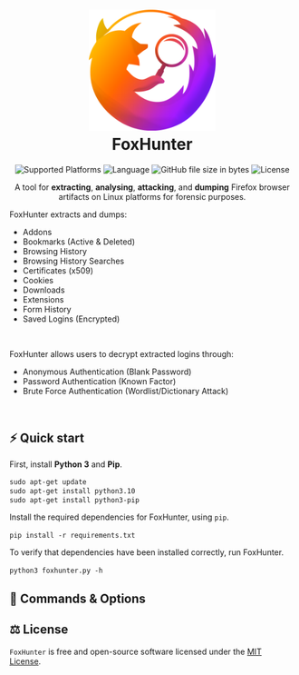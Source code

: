 <h1 align="center">
  <img alt="foxhunter logo" src="https://raw.githubusercontent.com/cameronwickes/foxhunter/main/logo.png" width="224px"/><br/>
  FoxHunter
</h1>

<p align="center">
<img alt="Supported Platforms" src="https://img.shields.io/badge/Platform-Linux-blueviolet?color=blue&style=for-the-badge">
<img alt="Language" src="https://img.shields.io/badge/Language-Python-blue?color=blueviolet&style=for-the-badge">
<img alt="GitHub file size in bytes" src="https://img.shields.io/github/size/cameronwickes/foxhunter/foxhunter.py?color=brightgreen&style=for-the-badge">
<img alt="License" src="https://img.shields.io/github/license/cameronwickes/foxhunter?color=blue&style=for-the-badge">
</p>

<p align="center">
A tool for <b>extracting</b>, <b>analysing</b>, <b>attacking</b>, and <b>dumping</b> Firefox browser artifacts on Linux platforms for forensic purposes. 

FoxHunter extracts and dumps:
<ul>
<li>Addons</li>
<li>Bookmarks (Active & Deleted)</li>
<li>Browsing History</li>
<li>Browsing History Searches</li>
<li>Certificates (x509)</li>
<li>Cookies</li>
<li>Downloads</li>
<li>Extensions</li>
<li>Form History</li>
<li>Saved Logins (Encrypted)</li>
</ul>

<br/>

FoxHunter allows users to decrypt extracted logins through:
<ul>
<li>Anonymous Authentication (Blank Password)</li>
<li>Password Authentication (Known Factor)</li>
<li>Brute Force Authentication (Wordlist/Dictionary Attack)</li>
</ul>
</p>
<br/>

## ⚡️ Quick start

First, install **Python 3** and **Pip**.

```
sudo apt-get update
sudo apt-get install python3.10
sudo apt-get install python3-pip
```

Install the required dependencies for FoxHunter, using `pip`.

`pip install -r requirements.txt`

To verify that dependencies have been installed correctly, run FoxHunter.

`python3 foxhunter.py -h`

## 🦊 Commands & Options


## ⚖️ License

`FoxHunter` is free and open-source software licensed under the [MIT License](https://github.com/cameronwickes/foxhunter/blob/main/LICENSE).
